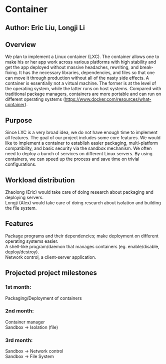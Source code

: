 # Container
## Author: Eric Liu, Longji Li
## Overview
We plan to implement a Linux container (LXC). The container allows one to make his or her app work across various platforms with high stability and get the app deployed without massive headaches, rewriting, and break-fixing. It has the necessary libraries, dependencies, and files so that one can move it through production without all of the nasty side effects. A container is essentially not a virtual machine. The former is at the level of the operating system, while the latter runs on host systems. Compared with traditional package managers, containers are more portable and can run on different operating systems (https://www.docker.com/resources/what-container).

## Purpose
Since LXC is a very broad idea, we do not have enough time to implement all features. The goal of our project includes some core features.
We would like to implement a container to establish easier packaging, multi-platform compatibility, and basic security via the sandbox mechanism.
We often need to deploy a bunch of services on different Linux servers. By using containers, we can speed up the process and save time on trivial configurations.

## Workload distribution
Zhaolong (Eric) would take care of doing research about packaging and deploying servers.  
Longji (Alex) would take care of doing research about isolation and building the file system.

## Features
Package programs and their dependencies; make deployment on different operating systems easier.  
A shell-like program/daemon that manages containers (eg. enable/disable, deploy/destroy).  
Network control, a client-server application.  

## Projected project milestones
### 1st month:  
Packaging/Deployment of containers  
  
### 2nd month:  
Container manager  
Sandbox -> Isolation (file)  
  
### 3rd month:  
Sandbox -> Network control  
Sandbox -> File System  
